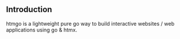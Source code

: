 ## **Introduction**

htmgo is a lightweight pure go way to build interactive websites / web applications using go & htmx.
